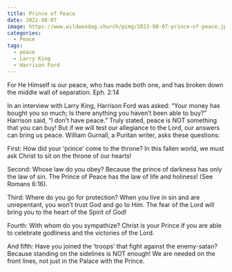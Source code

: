 ```yaml
---
title: Prince of Peace
date: 2022-08-07
image: https://www.wildwoodag.church/pimg/2022-08-07-prince-of-peace.jpeg
categories:
  - Peace
tags:
  - peace
  - Larry King
  - Harrison Ford
---
```


For He Himself is our peace, who has made both one, and has broken down the middle wall of separation. Eph. 2:14

In an interview with Larry King, Harrison Ford was asked: “Your money has bought you so much; Is there anything you haven’t been able to buy?” Harrison said, “I don’t have peace.” Truly stated, peace is NOT something that you can buy! But if we will test our allegiance to the Lord, our answers can bring us peace. William Gurnall, a Puritan writer, asks these questions:

First: How did your ‘prince’ come to the throne? In this fallen world, we must ask Christ to sit on the throne of our hearts!

Second: Whose law do you obey? Because the prince of darkness has only the law of sin. The Prince of Peace has the law of life and holiness! (See Romans 6:16).

Third: Where do you go for protection? When you live in sin and are unrepentant, you won’t trust God and go to Him. The fear of the Lord will bring you to the heart of the Spirit of God!

Fourth: With whom do you sympathize? Christ is your Prince if you are able to celebrate godliness and the victories of the Lord.

And fifth: Have you joined the ‘troops’ that fight against the enemy-satan?  Because standing on the sidelines is NOT enough! We are needed on the front lines, not just in the Palace with the Prince.





